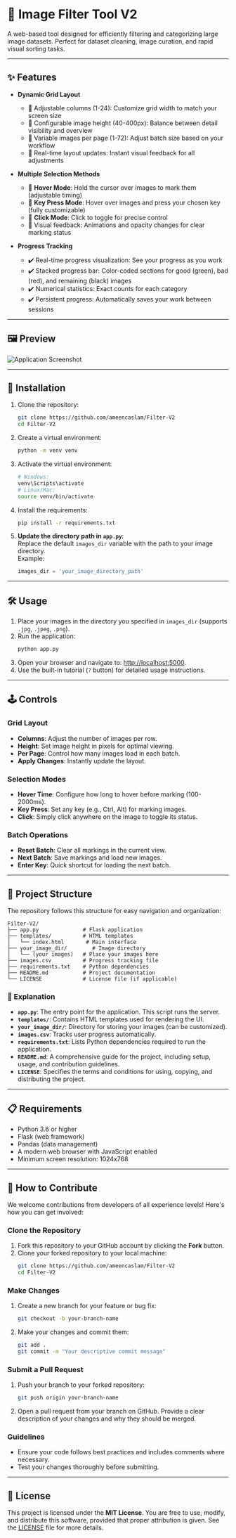 # 🎨 Image Filter Tool V2

A web-based tool designed for efficiently filtering and categorizing large image datasets. Perfect for dataset cleaning, image curation, and rapid visual sorting tasks.

---

## ✨ Features
- **Dynamic Grid Layout**  
  - 🔹 Adjustable columns (1-24): Customize grid width to match your screen size  
  - 🔹 Configurable image height (40-400px): Balance between detail visibility and overview  
  - 🔹 Variable images per page (1-72): Adjust batch size based on your workflow  
  - 🔹 Real-time layout updates: Instant visual feedback for all adjustments
    
- **Multiple Selection Methods**  
  - 🔸 **Hover Mode**: Hold the cursor over images to mark them (adjustable timing)  
  - 🔸 **Key Press Mode**: Hover over images and press your chosen key (fully customizable)  
  - 🔸 **Click Mode**: Click to toggle for precise control  
  - 🔸 Visual feedback: Animations and opacity changes for clear marking status
     
- **Progress Tracking**  
  - ✔️ Real-time progress visualization: See your progress as you work  
  - ✔️ Stacked progress bar: Color-coded sections for good (green), bad (red), and remaining (black) images  
  - ✔️ Numerical statistics: Exact counts for each category  
  - ✔️ Persistent progress: Automatically saves your work between sessions  

---

## 🖼️ Preview

![Application Screenshot](https://i.postimg.cc/xjpgL9pR/Screenshot-20241125-104545.png)  

---

## 🚀 Installation

1. Clone the repository:
    ```bash
    git clone https://github.com/ameencaslam/Filter-V2
    cd Filter-V2
    ```

2. Create a virtual environment:
    ```bash
    python -m venv venv
    ```

3. Activate the virtual environment:
    ```bash
    # Windows:
    venv\Scripts\activate
    # Linux/Mac:
    source venv/bin/activate
    ```

4. Install the requirements:
    ```bash
    pip install -r requirements.txt
    ```

5. **Update the directory path in `app.py`**:  
   Replace the default `images_dir` variable with the path to your image directory.  
   Example:
   ```python
   images_dir = 'your_image_directory_path'
   ```

---

## 🛠️ Usage

1. Place your images in the directory you specified in `images_dir` (supports `.jpg`, `.jpeg`, `.png`).
2. Run the application:
    ```bash
    python app.py
    ```
3. Open your browser and navigate to: [http://localhost:5000](http://localhost:5000).
4. Use the built-in tutorial (`?` button) for detailed usage instructions.

---

## 🕹️ Controls

### Grid Layout
- **Columns**: Adjust the number of images per row.
- **Height**: Set image height in pixels for optimal viewing.
- **Per Page**: Control how many images load in each batch.
- **Apply Changes**: Instantly update the layout.

### Selection Modes
- **Hover Time**: Configure how long to hover before marking (100-2000ms).
- **Key Press**: Set any key (e.g., Ctrl, Alt) for marking images.
- **Click**: Simply click anywhere on the image to toggle its status.

### Batch Operations
- **Reset Batch**: Clear all markings in the current view.
- **Next Batch**: Save markings and load new images.
- **Enter Key**: Quick shortcut for loading the next batch.

---

## 📂 Project Structure

The repository follows this structure for easy navigation and organization:

```
Filter-V2/
├── app.py              # Flask application
├── templates/          # HTML templates
│   └── index.html       # Main interface
├── your_image_dir/        # Image directory
│   └── (your images)   # Place your images here
├── images.csv          # Progress tracking file
├── requirements.txt    # Python dependencies
├── README.md           # Project documentation
└── LICENSE             # License file (if applicable)
```

### 📘 Explanation
- **`app.py`**: The entry point for the application. This script runs the server.  
- **`templates/`**: Contains HTML templates used for rendering the UI.   
- **`your_image_dir/`**: Directory for storing your images (can be customized).  
- **`images.csv`**: Tracks user progress automatically.  
- **`requirements.txt`**: Lists Python dependencies required to run the application.  
- **`README.md`**: A comprehensive guide for the project, including setup, usage, and contribution guidelines.  
- **`LICENSE`**: Specifies the terms and conditions for using, copying, and distributing the project.  

---

## 📋 Requirements
- Python 3.6 or higher
- Flask (web framework)
- Pandas (data management)
- A modern web browser with JavaScript enabled
- Minimum screen resolution: 1024x768

---

## 🎯 How to Contribute

We welcome contributions from developers of all experience levels! Here's how you can get involved:

### Clone the Repository
1. Fork this repository to your GitHub account by clicking the **Fork** button.
2. Clone your forked repository to your local machine:
    ```bash
    git clone https://github.com/ameencaslam/Filter-V2
    cd Filter-V2
    ```

### Make Changes
1. Create a new branch for your feature or bug fix:
    ```bash
    git checkout -b your-branch-name
    ```
2. Make your changes and commit them:
    ```bash
    git add .
    git commit -m "Your descriptive commit message"
    ```

### Submit a Pull Request
1. Push your branch to your forked repository:
    ```bash
    git push origin your-branch-name
    ```
2. Open a pull request from your branch on GitHub. Provide a clear description of your changes and why they should be merged.

### Guidelines
- Ensure your code follows best practices and includes comments where necessary.
- Test your changes thoroughly before submitting.

---

## 📜 License

This project is licensed under the **MIT License**. You are free to use, modify, and distribute this software, provided that proper attribution is given. See the [LICENSE](LICENSE) file for more details.
